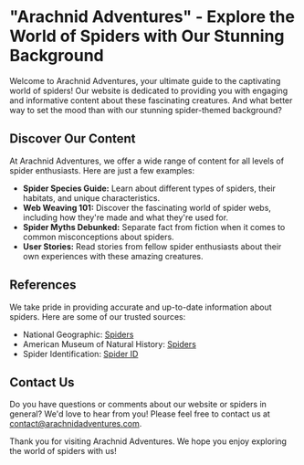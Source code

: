 <!--font:Poppins-->

# "Arachnid Adventures" - Explore the World of Spiders with Our Stunning Background

Welcome to Arachnid Adventures, your ultimate guide to the captivating world of spiders! Our website is dedicated to providing you with engaging and informative content about these fascinating creatures. And what better way to set the mood than with our stunning spider-themed background?

## Discover Our Content

At Arachnid Adventures, we offer a wide range of content for all levels of spider enthusiasts. Here are just a few examples:

- **Spider Species Guide:** Learn about different types of spiders, their habitats, and unique characteristics.
- **Web Weaving 101:** Discover the fascinating world of spider webs, including how they're made and what they're used for.
- **Spider Myths Debunked:** Separate fact from fiction when it comes to common misconceptions about spiders.
- **User Stories:** Read stories from fellow spider enthusiasts about their own experiences with these amazing creatures.

## References

We take pride in providing accurate and up-to-date information about spiders. Here are some of our trusted sources:

- National Geographic: [Spiders](#)
- American Museum of Natural History: [Spiders](#)
- Spider Identification: [Spider ID](#)

## Contact Us

Do you have questions or comments about our website or spiders in general? We'd love to hear from you! Please feel free to contact us at [contact@arachnidadventures.com](mailto:contact@arachnidadventures.com).

Thank you for visiting Arachnid Adventures. We hope you enjoy exploring the world of spiders with us!

<!--

Write me content for website with wallpaper which alt text is:

"A close-up of a spider on a web"

The name/title of the page should not be 1:1 copy of the alt text but rather a real content of the website which is using this wallpaper.

- Use markdown format 
- Start with heading
- Heading should be short and concise
- The content should look like a real website 
- The website should not be about the wallpaper, wallpaper is just a related background
- Heading should be contain work "wallpaper" or "background"
- Include real sections like references, contact, user stories, etc. use things relevant to the page purpose.
- Feel free to use structure like headings, bullets, numbering, blockquotes, paragraphs, horizontal lines, etc.
- You can use formatting like bold or _italic_
- You can include UTF-8 emojis
- Links should be only #hash anchors (and you can refer to the document itself)
- Do not include images


---


# "Arachnid Adventures" Wallpaper Background for Your Desktop

Welcome to Arachnid Adventures, your go-to source for all things spider-related! Our website is dedicated to educating and entertaining spider enthusiasts of all levels, from beginners to seasoned arachnologists. 

Our wallpaper background features a stunning close-up of a spider on its web, showcasing the intricate beauty and complexity of these amazing creatures. But that's just the beginning of the adventure!

## Explore Our Content

At Arachnid Adventures, we offer a wide range of content to satisfy your curiosity about spiders. Here are just a few examples:

- **Spider Species Guide:** Learn about different types of spiders, their habitats, and unique characteristics.
- **Web Weaving 101:** Discover the fascinating world of spider webs, including how they're made and what they're used for.
- **Spider Myths Debunked:** Separate fact from fiction when it comes to common misconceptions about spiders.
- **User Stories:** Read stories from fellow spider enthusiasts about their own experiences with these fascinating creatures.

## References

We take pride in providing accurate and up-to-date information about spiders. Here are some of our trusted sources:

- National Geographic: [Spiders](#)
- American Museum of Natural History: [Spiders](#)
- Spider Identification: [Spider ID](#)

## Contact Us

Do you have questions or comments about our website or spiders in general? We'd love to hear from you! Please feel free to contact us at [contact@arachnidadventures.com](mailto:contact@arachnidadventures.com).

Thank you for visiting Arachnid Adventures. We hope you enjoy your spider-filled journey with us!


---


Heading should not include word "wallpaper". The website should not be about the wallpaper itself, wallpaper is just a related background, rewrite whole content.


---


# "Arachnid Adventures" - Explore the World of Spiders with Our Stunning Background

Welcome to Arachnid Adventures, your ultimate guide to the captivating world of spiders! Our website is dedicated to providing you with engaging and informative content about these fascinating creatures. And what better way to set the mood than with our stunning spider-themed background?

## Discover Our Content

At Arachnid Adventures, we offer a wide range of content for all levels of spider enthusiasts. Here are just a few examples:

- **Spider Species Guide:** Learn about different types of spiders, their habitats, and unique characteristics.
- **Web Weaving 101:** Discover the fascinating world of spider webs, including how they're made and what they're used for.
- **Spider Myths Debunked:** Separate fact from fiction when it comes to common misconceptions about spiders.
- **User Stories:** Read stories from fellow spider enthusiasts about their own experiences with these amazing creatures.

## References

We take pride in providing accurate and up-to-date information about spiders. Here are some of our trusted sources:

- National Geographic: [Spiders](#)
- American Museum of Natural History: [Spiders](#)
- Spider Identification: [Spider ID](#)

## Contact Us

Do you have questions or comments about our website or spiders in general? We'd love to hear from you! Please feel free to contact us at [contact@arachnidadventures.com](mailto:contact@arachnidadventures.com).

Thank you for visiting Arachnid Adventures. We hope you enjoy exploring the world of spiders with us!


---


Write me a Google font which is best fitting for the website.

Pick from the list:
- Lobster
- Poppins
- Montserrat
- Open Sans
- Roboto
- Exo 2
- Cinzel
- IBM Plex Sans
- Creepster
- Alegreya
- Cabin
- Playfair Display
- Raleway
- Cormorant Garamond
- Inter
- Dancing Script
- Futura
- Lato
- Cinzel Decorative
- Orbitron
- Great Vibes
- Barlow Condensed


Write just the font name nothing else.


---


Poppins

-->
